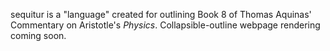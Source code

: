 sequitur is a "language" created for outlining Book 8 of Thomas Aquinas' Commentary on Aristotle's _Physics_. Collapsible-outline webpage rendering coming soon.
